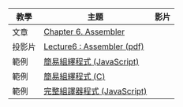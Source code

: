 | 教學 | 主題  | 影片  |
|--------|------|-----|
| 文章 | [Chapter 6. Assembler](http://nand2tetris.org/chapters/chapter%2006.pdf)  |  |
| 投影片 | [Lecture6 : Assembler (pdf)](http://nand2tetris.org/lectures/PDF/lecture%2006%20assembler.pdf)  |  |
| 範例 | [簡易組繹程式 (JavaScript)](jsSimpleAssembler.md)  |  |
| 範例 | [簡易組繹程式 (C)](cSimpleAssembler.md)  |  |
| 範例 | [完整組譯器程式 (JavaScript)](jsAssembler.md)  |  |